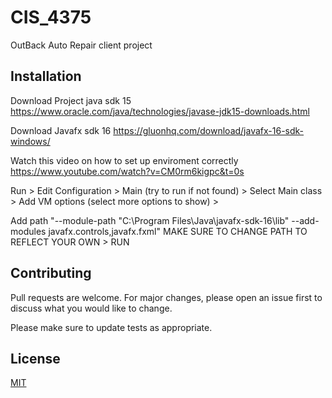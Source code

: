 # CIS_4375
OutBack Auto Repair client project

## Installation

Download Project java sdk 15
https://www.oracle.com/java/technologies/javase-jdk15-downloads.html

Download Javafx sdk 16
https://gluonhq.com/download/javafx-16-sdk-windows/

Watch this video on how to set up enviroment correctly 
https://www.youtube.com/watch?v=CM0rm6kigpc&t=0s

Run > Edit Configuration > Main (try to run if not found) > Select Main class > Add VM options (select more options to show) > 

Add path "--module-path "C:\Program Files\Java\javafx-sdk-16\lib" --add-modules javafx.controls,javafx.fxml"  MAKE SURE TO CHANGE PATH TO REFLECT YOUR OWN > RUN



## Contributing
Pull requests are welcome. For major changes, please open an issue first to discuss what you would like to change.

Please make sure to update tests as appropriate.

## License
[MIT](https://choosealicense.com/licenses/mit/)
